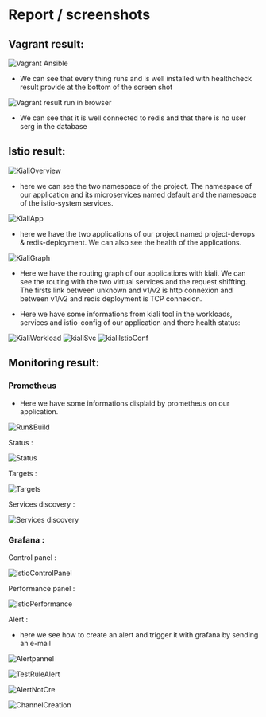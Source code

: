 # Report / screenshots

## Vagrant result:

![Vagrant Ansible](/img/vagrantAnsible.png)
- We can see that every thing runs and is well installed with healthcheck result provide at the bottom of the screen shot

![Vagrant result run in browser](/img/vagrantConnectionRedis.png)

- We can see that it is well connected to redis and that there is no user serg in the database

## Istio result:

![KialiOverview](/img/kialiOverw.png)
- here we can see the two namespace of the project. The namespace of our application and its microservices named default and the namespace of the istio-system services.

![KialiApp](/img/App.png)
- here we have the two applications of our project named project-devops & redis-deployment. We can also see the health of the applications.

![KialiGraph](/img/graph.png)
- Here we have the routing graph of our applications with kiali. We can see the routing with the two virtual services and the request shiffting. The firsts link between unknown and v1/v2 is http connexion and between v1/v2 and redis deployment is TCP connexion.

- Here we have some informations from kiali tool in the workloads, services and istio-config of our application and there health status:

![KialiWorkload](/img/Wkld.png)
![kialiSvc](/img/Svc.png)
![kialiIstioConf](/img/istioConfig.png)

## Monitoring result:

### Prometheus

- Here we have some informations displaid by prometheus on our application.

![Run&Build](/img/Run&BuildInfo.png)

Status :

![Status](/img/Status.png)

Targets :

![Targets](/img/TargetsProm.png)

Services discovery :

![Services discovery](/img/SvcDiscovery.png)

### Grafana :

Control panel :

![istioControlPanel](/img/istioControlPanel.png)

Performance panel :

![istioPerformance](/img/istioPerformance.png)

Alert :

- here we see how to create an alert and trigger it with grafana by sending an e-mail

![Alertpannel](/img/Alertpannel.png)

![TestRuleAlert](/img/TestRuleAlert.png)

![AlertNotCre](/img/AlertNotCre.png)

![ChannelCreation](/img/ChannelCreation.png)
